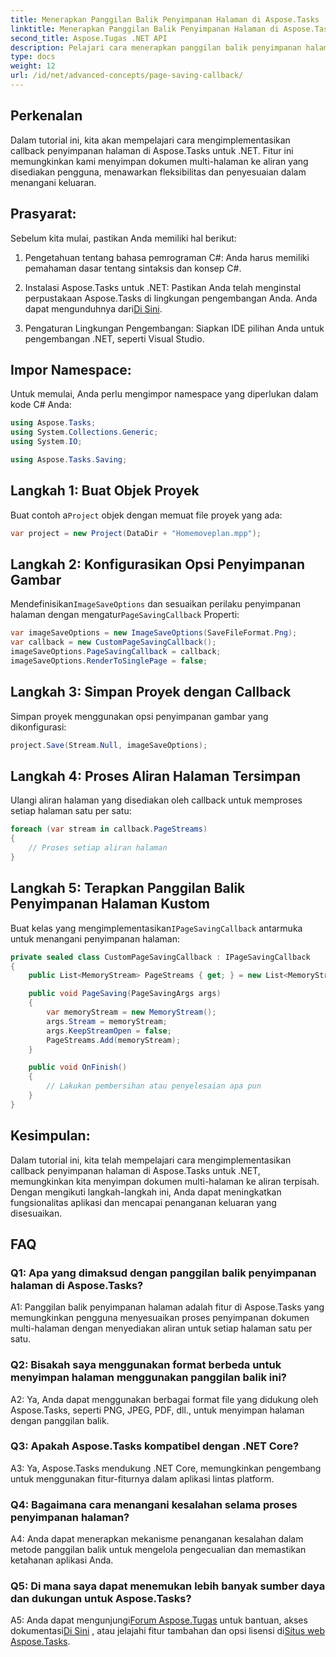 ```yaml
---
title: Menerapkan Panggilan Balik Penyimpanan Halaman di Aspose.Tasks
linktitle: Menerapkan Panggilan Balik Penyimpanan Halaman di Aspose.Tasks
second_title: Aspose.Tugas .NET API
description: Pelajari cara menerapkan panggilan balik penyimpanan halaman di Aspose.Tasks untuk .NET, yang memungkinkan penanganan aliran keluaran dokumen multi-halaman yang disesuaikan.
type: docs
weight: 12
url: /id/net/advanced-concepts/page-saving-callback/
---
```

## Perkenalan

Dalam tutorial ini, kita akan mempelajari cara mengimplementasikan callback penyimpanan halaman di Aspose.Tasks untuk .NET. Fitur ini memungkinkan kami menyimpan dokumen multi-halaman ke aliran yang disediakan pengguna, menawarkan fleksibilitas dan penyesuaian dalam menangani keluaran.

## Prasyarat:

Sebelum kita mulai, pastikan Anda memiliki hal berikut:

1. Pengetahuan tentang bahasa pemrograman C#: Anda harus memiliki pemahaman dasar tentang sintaksis dan konsep C#.
   
2. Instalasi Aspose.Tasks untuk .NET: Pastikan Anda telah menginstal perpustakaan Aspose.Tasks di lingkungan pengembangan Anda. Anda dapat mengunduhnya dari[Di Sini](https://releases.aspose.com/tasks/net/).

3. Pengaturan Lingkungan Pengembangan: Siapkan IDE pilihan Anda untuk pengembangan .NET, seperti Visual Studio.

## Impor Namespace:

Untuk memulai, Anda perlu mengimpor namespace yang diperlukan dalam kode C# Anda:

```csharp
using Aspose.Tasks;
using System.Collections.Generic;
using System.IO;

using Aspose.Tasks.Saving;

```

## Langkah 1: Buat Objek Proyek

 Buat contoh a`Project` objek dengan memuat file proyek yang ada:

```csharp
var project = new Project(DataDir + "Homemoveplan.mpp");
```

## Langkah 2: Konfigurasikan Opsi Penyimpanan Gambar

 Mendefinisikan`ImageSaveOptions` dan sesuaikan perilaku penyimpanan halaman dengan mengatur`PageSavingCallback` Properti:

```csharp
var imageSaveOptions = new ImageSaveOptions(SaveFileFormat.Png);
var callback = new CustomPageSavingCallback();
imageSaveOptions.PageSavingCallback = callback;
imageSaveOptions.RenderToSinglePage = false;
```

## Langkah 3: Simpan Proyek dengan Callback

Simpan proyek menggunakan opsi penyimpanan gambar yang dikonfigurasi:

```csharp
project.Save(Stream.Null, imageSaveOptions);
```

## Langkah 4: Proses Aliran Halaman Tersimpan

Ulangi aliran halaman yang disediakan oleh callback untuk memproses setiap halaman satu per satu:

```csharp
foreach (var stream in callback.PageStreams)
{
    // Proses setiap aliran halaman
}
```

## Langkah 5: Terapkan Panggilan Balik Penyimpanan Halaman Kustom

 Buat kelas yang mengimplementasikan`IPageSavingCallback` antarmuka untuk menangani penyimpanan halaman:

```csharp
private sealed class CustomPageSavingCallback : IPageSavingCallback
{
    public List<MemoryStream> PageStreams { get; } = new List<MemoryStream>();

    public void PageSaving(PageSavingArgs args)
    {
        var memoryStream = new MemoryStream();
        args.Stream = memoryStream;
        args.KeepStreamOpen = false;
        PageStreams.Add(memoryStream);
    }

    public void OnFinish()
    {
        // Lakukan pembersihan atau penyelesaian apa pun
    }
}
```

## Kesimpulan:

Dalam tutorial ini, kita telah mempelajari cara mengimplementasikan callback penyimpanan halaman di Aspose.Tasks untuk .NET, memungkinkan kita menyimpan dokumen multi-halaman ke aliran terpisah. Dengan mengikuti langkah-langkah ini, Anda dapat meningkatkan fungsionalitas aplikasi dan mencapai penanganan keluaran yang disesuaikan.

## FAQ

### Q1: Apa yang dimaksud dengan panggilan balik penyimpanan halaman di Aspose.Tasks?

A1: Panggilan balik penyimpanan halaman adalah fitur di Aspose.Tasks yang memungkinkan pengguna menyesuaikan proses penyimpanan dokumen multi-halaman dengan menyediakan aliran untuk setiap halaman satu per satu.

### Q2: Bisakah saya menggunakan format berbeda untuk menyimpan halaman menggunakan panggilan balik ini?

A2: Ya, Anda dapat menggunakan berbagai format file yang didukung oleh Aspose.Tasks, seperti PNG, JPEG, PDF, dll., untuk menyimpan halaman dengan panggilan balik.

### Q3: Apakah Aspose.Tasks kompatibel dengan .NET Core?

A3: Ya, Aspose.Tasks mendukung .NET Core, memungkinkan pengembang untuk menggunakan fitur-fiturnya dalam aplikasi lintas platform.

### Q4: Bagaimana cara menangani kesalahan selama proses penyimpanan halaman?

A4: Anda dapat menerapkan mekanisme penanganan kesalahan dalam metode panggilan balik untuk mengelola pengecualian dan memastikan ketahanan aplikasi Anda.

### Q5: Di mana saya dapat menemukan lebih banyak sumber daya dan dukungan untuk Aspose.Tasks?

 A5: Anda dapat mengunjungi[Forum Aspose.Tugas](https://forum.aspose.com/c/tasks/15) untuk bantuan, akses dokumentasi[Di Sini](https://reference.aspose.com/tasks/net/) , atau jelajahi fitur tambahan dan opsi lisensi di[Situs web Aspose.Tasks](https://purchase.aspose.com/buy).